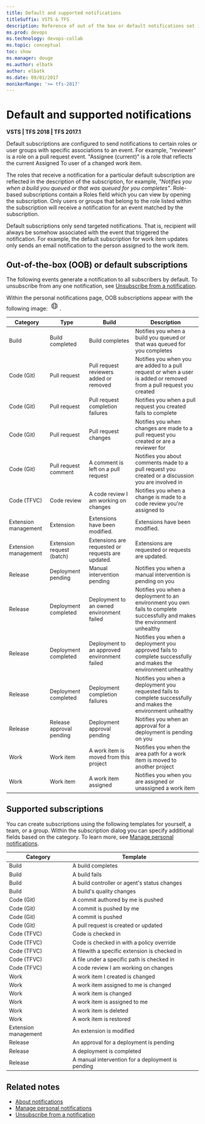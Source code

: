 ```yaml
---
title: Default and supported notifications
titleSuffix: VSTS & TFS
description: Reference of out of the box or default notifications set in Visual Studio Team Services or Team Foundation Server 
ms.prod: devops
ms.technology: devops-collab
ms.topic: conceptual
toc: show
ms.manager: douge
ms.author: elbatk
author: elbatk
ms.date: 09/01/2017
monikerRange: '>= tfs-2017'
---
```




# Default and supported notifications

**VSTS | TFS 2018 | TFS 2017.1**

Default subscriptions are configured to send notifications to certain roles or user groups with specific associations to an event. For example, "reviewer" is a role on a pull request event. "Assignee (current)" is a role that reflects the current Assigned To user of a changed work item. 

The roles that receive a notification for a particular default subscription are reflected in the description of the subscription, for example, *"Notifies you when a build you queued or that was queued for you completes"*. Role-based subscriptions contain a Roles field which you can view by opening the subscription. Only users or groups that belong to the role listed within the subscription will receive a notification for an event matched by the subscription.
  
Default subscriptions only send targeted notifications. That is, recipient will always be somehow associated with the event that triggered the notification. For example, the default subscription for work item updates only sends an email notification to the person assigned to the work item.

## Out-of-the-box (OOB) or default subscriptions 

The following events generate a notification to all subscribers by default. To unsubscribe from any one notification, see [Unsubscribe from a notification](unsubscribe-default-notification.md).  

Within the personal notifications page, OOB subscriptions appear with the following image: ![OOB notification](_img/oob-notification.png).   


| Category | 	Type| 	Build| 	Description
|-----------------------|-------------------|---------------------|----------------| 
| Build	|Build completed	|Build completes	|Notifies you when a build you queued or that was queued for you completes|  
| Code (Git)| 	Pull request	| Pull request reviewers added or removed	| Notifies you when you are added to a pull request or when a user is added or removed from a pull request you created|  
| Code (Git)| 	Pull request| 	Pull request completion failures	| Notifies you when a pull request you created fails to complete | 
| Code (Git)| 	Pull request| 	Pull request changes	| Notifies you when changes are made to a pull request you created or are a reviewer for | 
| Code (Git)| 	Pull request comment| 	A comment is left on a pull request	| Notifies you about comments made to a pull request you created or a discussion you are involved in | 
| Code (TFVC)| 	Code review	| A code review I am working on changes	| Notifies you when a change is made to a code review you're assigned to| 
| Extension management| 	Extension| 	Extensions have been modified.	| Extensions have been modified. | 
| Extension management| 	Extension request (batch)	| Extensions are requested or requests are updated.	| Extensions are requested or requests are updated. | 
| Release| 	Deployment pending	| Manual intervention pending	| Notifies you when a manual intervention is pending on you | 
| Release| 	Deployment completed	| Deployment to an owned environment failed	| Notifies you when a deployment to an environment you own fails to complete successfully and makes the environment unhealthy | 
| Release| 	Deployment completed	| Deployment to an approved environment failed	| Notifies you when a deployment you approved fails to complete successfully  and makes the environment unhealthy | 
| Release| 	Deployment completed| 	Deployment completion failures	| Notifies you when a deployment you requested fails to complete successfully  and makes the environment unhealthy | 
| Release| 	Release approval pending| 	Deployment approval pending| 	Notifies you when an approval for a deployment is pending on you | 
| Work| 	Work item| 	A work item is moved from this project	| Notifies you when the area path for a work item is moved to another project | 
| Work	| Work item	| A work item assigned	| Notifies you when you are assigned or unassigned a work item | 


## Supported subscriptions 

You can create subscriptions using the following templates for yourself, a team, or a group.  Within the subscription dialog you can specify additional fields based on the category. To learn more, see [Manage personal notifications](howto-manage-personal-notifications.md).    

| Category | 	Template |
|-----------------------|-------------------|
|Build | A build completes |
|Build | A build fails |
|Build | A build controller or agent's status changes |
|Build | A build's quality changes |
|Code (Git)| A commit authored by me is pushed |
|Code (Git)| A commit is pushed by me  |
|Code (Git)| A commit is pushed |
|Code (Git)| A pull request is created or updated |
|Code (TFVC)| Code is checked in |
|Code (TFVC)| Code is checked in with a policy override |
|Code (TFVC)| A filewith a specific extension is checked in |
|Code (TFVC)| A file under a specific path is checked in |
|Code (TFVC)| A code review I am working on changes |
|Work | A work item I created is changed |
|Work | A work item assigned to me is changed |
|Work | A work item is changed |
|Work | A work item is assigned to me |
|Work | A work item is deleted |
|Work | A work item is restored |
|Extension management | An extension is modified |
|Release | An approval for a deployment is pending |
|Release | A deployment is completed |
|Release | A manual intervention for a deployment is pending |


## Related notes

- [About notifications](about-notifications.md)
- [Manage personal notifications](howto-manage-team-notifications.md) 
- [Unsubscribe from a notification](unsubscribe-default-notification.md) 







